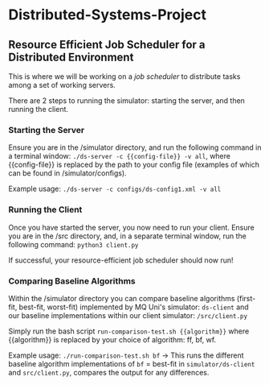 # Distributed-Systems-Project
## Resource Efficient Job Scheduler for a Distributed Environment
This is where we will be working on a *job scheduler* to distribute tasks among a set of working servers. 

There are 2 steps to running the simulator: starting the server, and then running the client.

### Starting the Server
Ensure you are in the /simulator directory, and run the following command in a terminal window:
`./ds-server -c {{config-file}} -v all`, where {{config-file}} is replaced by the path to your config file (examples of which can be found in /simulator/configs).

Example usage: `./ds-server -c configs/ds-config1.xml -v all`

### Running the Client
Once you have started the server, you now need to run your client. Ensure you are in the /src directory, and, in a separate terminal window, run the following command:
`python3 client.py`

If successful, your resource-efficient job scheduler should now run!


### Comparing Baseline Algorithms
Within the /simulator directory you can compare baseline algorithms (first-fit, best-fit, worst-fit) implemented by MQ Uni's simulator: `ds-client` and our baseline implementations within our client simulator: `/src/client.py`

Simply run the bash script `run-comparison-test.sh {{algorithm}}` where {{algorithm}} is replaced by your choice of algorithm: ff, bf, wf.

Example usage:
`./run-comparison-test.sh bf` -> This runs the different baseline algorithm implementations of `bf` = best-fit in `simulator/ds-client` and `src/client.py`, compares the output for any differences.

